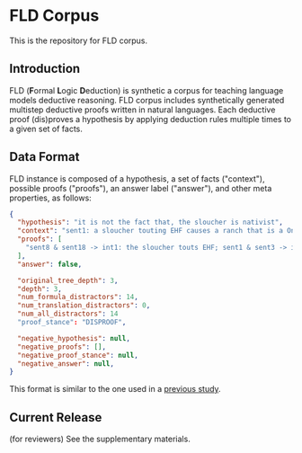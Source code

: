 # FLD Corpus
This is the repository for FLD corpus.

## Introduction
FLD (**F**ormal **L**ogic **D**eduction) is synthetic a corpus for teaching language models deductive reasoning.
FLD corpus includes synthetically generated multistep deductive proofs written in natural languages.
Each deductive proof (dis)proves a hypothesis by applying deduction rules multiple times to a given set of facts.

## Data Format
FLD instance is composed of a hypothesis, a set of facts ("context"), possible proofs ("proofs"), an answer label ("answer"), and other meta properties, as follows:
```json
{
  "hypothesis": "it is not the fact that, the sloucher is nativist",
  "context": "sent1: a sloucher touting EHF causes a ranch that is a Oniscus sent10: for everything, if it is not the fact that, it touts EHF, it is not the fact that, it is a contagion sent11: if it is not the fact that something is hand-held, it is not the fact that, it scuffles saskatoon sent12: the sloucher is millennial sent13: a ranch not touting EHF is caused by a tappet that is not a Oniscus sent14: everything is a contagion sent15: if a ranch is nativist it collapses sent16: if a sloucher books it is nativist sent17: a sloucher is a Oniscus if it tilts sent18: the sloucher is a contagion sent19: the endonuclease touts EHF sent2: if it is not the fact that the sloucher blazes creepy-crawly, it is not the fact that the ranch is a contagion sent3: the ranch is a Oniscus, thus the sloucher books sent4: a ranch will not shelter cone thus it is not the fact that it eyes nosepiece sent5: a anticholinesterase is not nativist if it is not the fact that it is a Rochambeau sent6: a strongroom is oleaceous thus it touts EHF sent7: if the ranch is Swiss, the sloucher is a contagion sent8: a sloucher touts EHF if it is a contagion sent9: a PIE will not tout EHF thus it is not the fact that it poaches",
  "proofs": [
    "sent8 & sent18 -> int1: the sloucher touts EHF; sent1 & sent3 -> int2: a sloucher books if it touts EHF; int1 & int2 -> int3: the sloucher books; int3 & sent16 -> hypothesis;"
  ],
  "answer": false,

  "original_tree_depth": 3,
  "depth": 3,
  "num_formula_distractors": 14,
  "num_translation_distractors": 0,
  "num_all_distractors": 14
  "proof_stance": "DISPROOF",

  "negative_hypothesis": null,
  "negative_proofs": [],
  "negative_proof_stance": null,
  "negative_answer": null,
}
```

This format is similar to the one used in a [previous study](https://github.com/princeton-nlp/NLProofS).

## Current Release
(for reviewers) See the supplementary materials.
